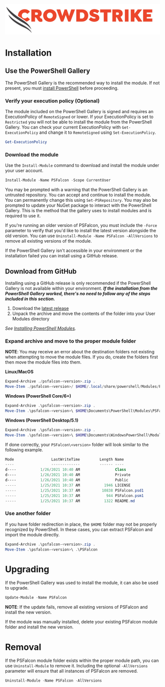 ![CrowdStrike Falcon](https://raw.githubusercontent.com/CrowdStrike/falconpy/main/docs/asset/cs-logo.png)
# Installation
## Use the PowerShell Gallery
The PowerShell Gallery is the recommended way to install the module. If not present, you must [install PowerShell](https://github.com/PowerShell/PowerShell#get-powershell) before proceeding.

### Verify your execution policy (Optional)
The module included on the PowerShell Gallery is signed and requires an ExecutionPolicy of `RemoteSigned` or lower. If your ExecutionPolicy is set to `Restricted` you will not be able to install the module from the PowerShell Gallery. You can check your current ExecutionPolicy with `Get-ExecutionPolicy` and change it to `RemoteSigned` using `Set-ExecutionPolicy`.

```powershell
Get-ExecutionPolicy
```

### Download the module
Use the `Install-Module` command to download and install the module under your user account.

```powershell
Install-Module -Name PSFalcon -Scope CurrentUser
```

You may be prompted with a warning that the PowerShell Gallery is an untrusted repository. You can accept and continue to install the module. You can permanently change this using `Set-PSRepository`. You may also be prompted to update your NuGet package to interact with the PowerShell Gallery. This is the method that the gallery uses to install modules and is required to use it.

If you're running an older version of PSFalcon, you must include the `-Force` parameter to verify that you'd like to install the latest version alongside the old version. You can use `Uninstall-Module -Name PSFalcon -AllVersions` to remove all existing versions of the module.

If the PowerShell Gallery isn't accessible in your environment or the installation failed you can install using a GitHub release.

## Download from GitHub
Installing using a GitHub release is only recommended if the PowerShell Gallery is not available within your environment. **_If the installation from the PowerShell Gallery worked, there's no need to follow any of the steps included in this section._**

1. Download the [latest release](https://github.com/CrowdStrike/psfalcon/releases)
2. Unpack the archive and move the contents of the folder into your User Modules directory

_See [Installing PowerShell Modules](https://docs.microsoft.com/en-us/powershell/scripting/developer/module/installing-a-powershell-module)._

### Expand archive and move to the proper module folder
**NOTE**: You may receive an error about the destination folders not existing when attempting to move the module files. If you do, create the folders first then move the module files into them.

**Linux/MacOS**
```powershell
Expand-Archive ./psfalcon-<version>.zip .
Move-Item ./psfalcon-<version>/ $HOME/.local/share/powershell/Modules/PSFalcon/<version>/ -Force
```

**Windows \(PowerShell Core/6+\)**
```powershell
Expand-Archive .\psfalcon-<version>.zip .
Move-Item .\psfalcon-<version>\ $HOME\Documents\PowerShell\Modules\PSFalcon\<version>\ -Force
```

**Windows \(PowerShell Desktop/5.1\)**
```powershell
Expand-Archive .\psfalcon-<version>.zip .
Move-Item .\psfalcon-<version>\ $HOME\Documents\WindowsPowerShell\Modules\PSFalcon\<version>\ -Force
```

If done correctly, your `PSFalcon\<version>` folder will look similar to the following example.

```powershell
Mode                 LastWriteTime         Length Name
----                 -------------         ------ ----
d----           1/26/2021 10:40 AM                Class
d----           1/26/2021 10:40 AM                Private
d----           1/26/2021 10:40 AM                Public
-----           1/25/2021 10:37 AM           1946 LICENSE
-----           1/25/2021 10:37 AM          10838 PSFalcon.psd1
-----           1/25/2021 10:37 AM            944 PSFalcon.psm1
-----           1/25/2021 10:37 AM           1322 README.md
```

### Use another folder
If you have folder redirection in place, the `$HOME` folder may not be properly recognized by PowerShell. In these
cases, you can extract PSFalcon and import the module directly.

```powershell
Expand-Archive .\psfalcon-<version>.zip .
Move-Item .\psfalcon-<version>\ .\PSFalcon
```

# Upgrading
If the PowerShell Gallery was used to install the module, it can also be used to upgrade.
```powershell
Update-Module -Name PSFalcon
```

**NOTE**: If the update fails, remove all existing versions of PSFalcon and install the new version.

If the module was manually installed, delete your existing PSFalcon module folder and install the new version.

# Removal
If the PSFalcon module folder exists within the proper module path, you can use `Uninstall-Module` to remove it. Including the optional `-AllVersions` parameter will ensure that all instances of PSFalcon are removed.
```powershell
Uninstall-Module -Name PSFalcon -AllVersions
```